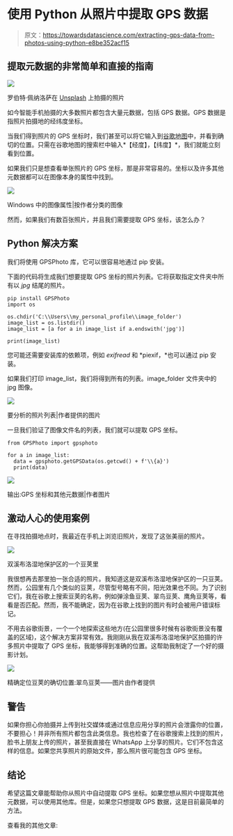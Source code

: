 # 使用 Python 从照片中提取 GPS 数据

> 原文：<https://towardsdatascience.com/extracting-gps-data-from-photos-using-python-e8be352acf15>

## 提取元数据的非常简单和直接的指南

![](img/68a98dd748cf4bcb49651488cefe137c.png)

罗伯特·佩纳洛萨在 [Unsplash](https://unsplash.com?utm_source=medium&utm_medium=referral) 上拍摄的照片

如今智能手机拍摄的大多数照片都包含大量元数据，包括 GPS 数据。GPS 数据是指照片拍摄地的经纬度坐标。

当我们得到照片的 GPS 坐标时，我们甚至可以将它输入到[谷歌地图](https://support.google.com/maps/answer/18539)中，并看到确切的位置。只需在谷歌地图的搜索栏中输入*【经度】，【纬度】*，我们就能立刻看到位置。

如果我们只是想查看单张照片的 GPS 坐标，那是非常容易的。坐标以及许多其他元数据都可以在图像本身的属性中找到。

![](img/b1e22e6e6fbf9b450fca6dfe702d681b.png)

Windows 中的图像属性|按作者分类的图像

然而，如果我们有数百张照片，并且我们需要提取 GPS 坐标，该怎么办？

## Python 解决方案

我们将使用 GPSPhoto 库，它可以很容易地通过 pip 安装。

下面的代码将生成我们想要提取 GPS 坐标的照片列表。它将获取指定文件夹中所有以 *jpg* 结尾的照片。

```
pip install GPSPhoto
import os

os.chdir('C:\\Users\\my_personal_profile\\image_folder')
image_list = os.listdir()
image_list = [a for a in image_list if a.endswith('jpg')]

print(image_list)
```

您可能还需要安装库的依赖项，例如 *exifread* 和 *piexif，*也可以通过 pip 安装。

如果我们打印 image_list，我们将得到所有的列表。image_folder 文件夹中的 jpg 图像。

![](img/7453e795069fb3e8305a6541f9d5af3e.png)

要分析的照片列表|作者提供的图片

一旦我们验证了图像文件名的列表，我们就可以提取 GPS 坐标。

```
from GPSPhoto import gpsphoto

for a in image_list: 
  data = gpsphoto.getGPSData(os.getcwd() + f'\\{a}')
  print(data)
```

![](img/68f7d2953423b641636b29514e468235.png)

输出:GPS 坐标和其他元数据|作者图片

## 激动人心的使用案例

在寻找拍摄地点时，我最近在手机上浏览旧照片，发现了这张美丽的照片。

![](img/d69dfd82395d3d08332804dd1f089235.png)

双溪布洛湿地保护区的一个豆荚里

我很想再去那里拍一张合适的照片。我知道这是双溪布洛湿地保护区的一只豆荚。然而，公园里有几个类似的豆荚，尽管型号略有不同，阳光效果也不同。为了识别它们，我在谷歌上搜索豆荚的名称，例如弹涂鱼豆荚、翠鸟豆荚、鹰角豆荚等，看看是否匹配。然而，我不能确定，因为在谷歌上找到的图片有时会被用户错误标记。

不用去谷歌街景，一个一个地探索这些地方(在公园里很多时候有谷歌街景没有覆盖的区域)，这个解决方案非常有效。我刚刚从我在双溪布洛湿地保护区拍摄的许多照片中提取了 GPS 坐标，我能够得到准确的位置。这帮助我制定了一个好的摄影计划。

![](img/d0a4404458e22d10628a36dcbca7b1b4.png)

精确定位豆荚的确切位置:翠鸟豆荚——图片由作者提供

## 警告

如果你担心你拍摄并上传到社交媒体或通过信息应用分享的照片会泄露你的位置，不要担心！并非所有照片都包含此类信息。我也检查了在谷歌搜索上找到的照片，脸书上朋友上传的照片，甚至我直接在 WhatsApp 上分享的照片。它们不包含这样的信息。如果您共享照片的原始文件，那么照片很可能包含 GPS 坐标。

## 结论

希望这篇文章能帮助你从照片中自动提取 GPS 坐标。如果您想从照片中提取其他元数据，可以使用其他库。但是，如果您只想提取 GPS 数据，这是目前最简单的方法。

查看我的其他文章:

[](/7-data-visualization-best-practices-everyone-must-know-b68ebe329b1e)  [](https://medium.com/illumination/demings-14-management-principles-every-managers-should-know-60d37ce02ad9) 